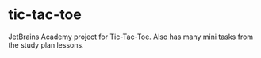 # tic-tac-toe
JetBrains Academy project for Tic-Tac-Toe. Also has many mini tasks from the study plan lessons.
